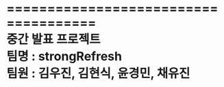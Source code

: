 =====================================   
중간 발표 프로젝트<br/>
팀명 : strongRefresh<br/>
팀원 : 김우진, 김현식, 윤경민, 채유진
=====================================
